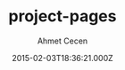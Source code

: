 ---
title: project-pages
github: https://github.com/projectpages/project-pages
demo: https://projectpages.github.io/project-pages/
author: Ahmet Cecen
ssg:
  - Jekyll
cms:
  - No Cms
date: 2015-02-03T18:36:21.000Z
description: >-
  Fork this repo for a quick start. If 'Project Timeline' or 'License' appeared
  on your nav bar, Look Below!
stale: true
draft: true
---